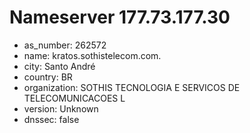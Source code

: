 # Nameserver 177.73.177.30

* as_number: 262572
* name: kratos.sothistelecom.com.
* city: Santo André
* country: BR
* organization: SOTHIS TECNOLOGIA E SERVICOS DE TELECOMUNICACOES L
* version: Unknown
* dnssec: false
